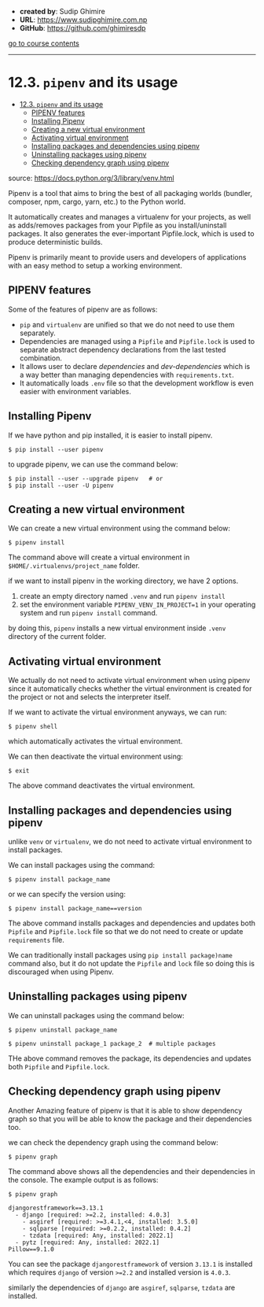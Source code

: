 - **created by**: Sudip Ghimire
- **URL**: https://www.sudipghimire.com.np
- **GitHub**: https://github.com/ghimiresdp

[go to course contents](https://github.com/ghimiresdp/pythrone/)
<hr>

# 12.3. `pipenv` and its usage

- [12.3. `pipenv` and its usage](#123-pipenv-and-its-usage)
  - [PIPENV features](#pipenv-features)
  - [Installing Pipenv](#installing-pipenv)
  - [Creating a new virtual environment](#creating-a-new-virtual-environment)
  - [Activating virtual environment](#activating-virtual-environment)
  - [Installing packages and dependencies using pipenv](#installing-packages-and-dependencies-using-pipenv)
  - [Uninstalling packages using pipenv](#uninstalling-packages-using-pipenv)
  - [Checking dependency graph using pipenv](#checking-dependency-graph-using-pipenv)

source: https://docs.python.org/3/library/venv.html

Pipenv is a tool that aims to bring the best of all packaging worlds (bundler, composer, npm, cargo, yarn, etc.) to the Python world.

It automatically creates and manages a virtualenv for your projects, as well as adds/removes packages from your Pipfile as you install/uninstall packages. It also generates the ever-important Pipfile.lock, which is used to produce deterministic builds.

Pipenv is primarily meant to provide users and developers of applications with an easy method to setup a working environment.

## PIPENV features

Some of the features of pipenv are as follows:

- `pip` and `virtualenv` are unified so that we do not need to use them separately.
- Dependencies are managed using a `Pipfile` and `Pipfile.lock` is used to separate abstract dependency declarations from the last tested combination.
- It allows user to declare *dependencies* and *dev-dependencies* which is a way better than managing dependencies with `requirements.txt`.
- It automatically loads `.env` file so that the development workflow is even easier with environment variables.

## Installing Pipenv

If we have python and pip installed, it is easier to install pipenv.

```shell
$ pip install --user pipenv
```

to upgrade pipenv, we can use the command below:

```shell
$ pip install --user --upgrade pipenv   # or
$ pip install --user -U pipenv
```


## Creating a new virtual environment

We can create a new virtual environment  using the command below:

```shell
$ pipenv install
```

The command above will create a virtual environment in `$HOME/.virtualenvs/project_name` folder.

if we want to install pipenv in the working directory, we have 2 options.

1. create an empty directory named `.venv` and run `pipenv install`
2. set the environment variable `PIPENV_VENV_IN_PROJECT=1` in your operating system and run `pipenv install` command.

by doing this, `pipenv` installs a new virtual environment inside `.venv` directory of the current folder.


## Activating virtual environment
We actually do not need to activate virtual environment when using pipenv since it automatically checks whether the virtual environment is created for the project or not and selects the interpreter itself.

If we want to activate the virtual environment anyways, we can run:

```shell
$ pipenv shell
```
which automatically activates the virtual environment.

We can then deactivate the virtual environment using:
```shell
$ exit
```
The above command deactivates the virtual environment.


## Installing packages and dependencies using pipenv

unlike `venv` or `virtualenv`, we do not need to activate virtual environment to install packages.

We can install packages using the command:

```shell
$ pipenv install package_name
```

or we can specify the version using:

```shell
$ pipenv install package_name==version
```

The above command installs packages and dependencies and updates both `Pipfile` and `Pipfile.lock` file so that we do not need to create or update `requirements` file.

We can traditionally install packages using `pip install package)name` command also, but it do not update the `Pipfile` and `lock` file so doing this is discouraged when using Pipenv.


## Uninstalling packages using pipenv

We can uninstall packages using the command below:

```shell
$ pipenv uninstall package_name

$ pipenv uninstall package_1 package_2  # multiple packages

```

THe above command removes the package, its dependencies and updates both `Pipfile` and `Pipfile.lock`.


## Checking dependency graph using pipenv

Another Amazing feature of pipenv is that it is able to show dependency graph so that you will be able to know the package and their dependencies too.

we can check the dependency graph using the command below:

```shell
$ pipenv graph
```

The command above shows all the dependencies and their dependencies in the console. The example output is as follows:

```shell
$ pipenv graph

djangorestframework==3.13.1
  - django [required: >=2.2, installed: 4.0.3]
    - asgiref [required: >=3.4.1,<4, installed: 3.5.0]
    - sqlparse [required: >=0.2.2, installed: 0.4.2]
    - tzdata [required: Any, installed: 2022.1]
  - pytz [required: Any, installed: 2022.1]
Pillow==9.1.0
```
You can see the package `djangorestframework` of version `3.13.1` is installed which requires `django` of version `>=2.2` and installed version is `4.0.3`.

similarly the dependencies of `django` are `asgiref`, `sqlparse`, `tzdata` are installed.
